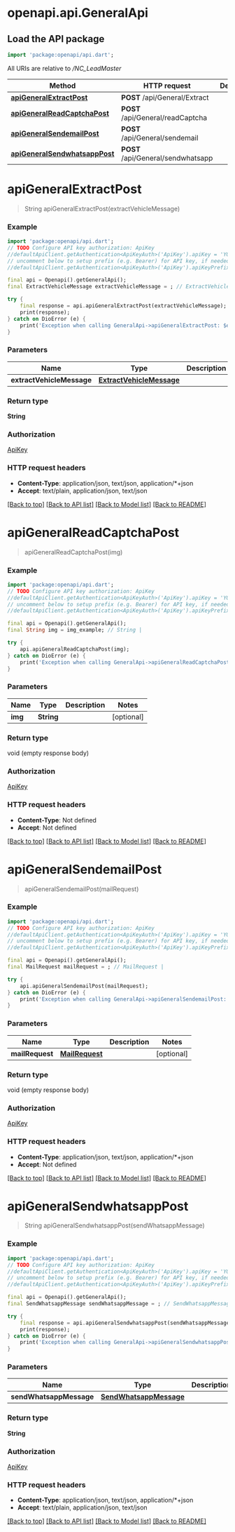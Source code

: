 # openapi.api.GeneralApi

## Load the API package
```dart
import 'package:openapi/api.dart';
```

All URIs are relative to */NC_LeadMaster*

Method | HTTP request | Description
------------- | ------------- | -------------
[**apiGeneralExtractPost**](GeneralApi.md#apigeneralextractpost) | **POST** /api/General/Extract | 
[**apiGeneralReadCaptchaPost**](GeneralApi.md#apigeneralreadcaptchapost) | **POST** /api/General/readCaptcha | 
[**apiGeneralSendemailPost**](GeneralApi.md#apigeneralsendemailpost) | **POST** /api/General/sendemail | 
[**apiGeneralSendwhatsappPost**](GeneralApi.md#apigeneralsendwhatsapppost) | **POST** /api/General/sendwhatsapp | 


# **apiGeneralExtractPost**
> String apiGeneralExtractPost(extractVehicleMessage)



### Example
```dart
import 'package:openapi/api.dart';
// TODO Configure API key authorization: ApiKey
//defaultApiClient.getAuthentication<ApiKeyAuth>('ApiKey').apiKey = 'YOUR_API_KEY';
// uncomment below to setup prefix (e.g. Bearer) for API key, if needed
//defaultApiClient.getAuthentication<ApiKeyAuth>('ApiKey').apiKeyPrefix = 'Bearer';

final api = Openapi().getGeneralApi();
final ExtractVehicleMessage extractVehicleMessage = ; // ExtractVehicleMessage | 

try {
    final response = api.apiGeneralExtractPost(extractVehicleMessage);
    print(response);
} catch on DioError (e) {
    print('Exception when calling GeneralApi->apiGeneralExtractPost: $e\n');
}
```

### Parameters

Name | Type | Description  | Notes
------------- | ------------- | ------------- | -------------
 **extractVehicleMessage** | [**ExtractVehicleMessage**](ExtractVehicleMessage.md)|  | [optional] 

### Return type

**String**

### Authorization

[ApiKey](../README.md#ApiKey)

### HTTP request headers

 - **Content-Type**: application/json, text/json, application/*+json
 - **Accept**: text/plain, application/json, text/json

[[Back to top]](#) [[Back to API list]](../README.md#documentation-for-api-endpoints) [[Back to Model list]](../README.md#documentation-for-models) [[Back to README]](../README.md)

# **apiGeneralReadCaptchaPost**
> apiGeneralReadCaptchaPost(img)



### Example
```dart
import 'package:openapi/api.dart';
// TODO Configure API key authorization: ApiKey
//defaultApiClient.getAuthentication<ApiKeyAuth>('ApiKey').apiKey = 'YOUR_API_KEY';
// uncomment below to setup prefix (e.g. Bearer) for API key, if needed
//defaultApiClient.getAuthentication<ApiKeyAuth>('ApiKey').apiKeyPrefix = 'Bearer';

final api = Openapi().getGeneralApi();
final String img = img_example; // String | 

try {
    api.apiGeneralReadCaptchaPost(img);
} catch on DioError (e) {
    print('Exception when calling GeneralApi->apiGeneralReadCaptchaPost: $e\n');
}
```

### Parameters

Name | Type | Description  | Notes
------------- | ------------- | ------------- | -------------
 **img** | **String**|  | [optional] 

### Return type

void (empty response body)

### Authorization

[ApiKey](../README.md#ApiKey)

### HTTP request headers

 - **Content-Type**: Not defined
 - **Accept**: Not defined

[[Back to top]](#) [[Back to API list]](../README.md#documentation-for-api-endpoints) [[Back to Model list]](../README.md#documentation-for-models) [[Back to README]](../README.md)

# **apiGeneralSendemailPost**
> apiGeneralSendemailPost(mailRequest)



### Example
```dart
import 'package:openapi/api.dart';
// TODO Configure API key authorization: ApiKey
//defaultApiClient.getAuthentication<ApiKeyAuth>('ApiKey').apiKey = 'YOUR_API_KEY';
// uncomment below to setup prefix (e.g. Bearer) for API key, if needed
//defaultApiClient.getAuthentication<ApiKeyAuth>('ApiKey').apiKeyPrefix = 'Bearer';

final api = Openapi().getGeneralApi();
final MailRequest mailRequest = ; // MailRequest | 

try {
    api.apiGeneralSendemailPost(mailRequest);
} catch on DioError (e) {
    print('Exception when calling GeneralApi->apiGeneralSendemailPost: $e\n');
}
```

### Parameters

Name | Type | Description  | Notes
------------- | ------------- | ------------- | -------------
 **mailRequest** | [**MailRequest**](MailRequest.md)|  | [optional] 

### Return type

void (empty response body)

### Authorization

[ApiKey](../README.md#ApiKey)

### HTTP request headers

 - **Content-Type**: application/json, text/json, application/*+json
 - **Accept**: Not defined

[[Back to top]](#) [[Back to API list]](../README.md#documentation-for-api-endpoints) [[Back to Model list]](../README.md#documentation-for-models) [[Back to README]](../README.md)

# **apiGeneralSendwhatsappPost**
> String apiGeneralSendwhatsappPost(sendWhatsappMessage)



### Example
```dart
import 'package:openapi/api.dart';
// TODO Configure API key authorization: ApiKey
//defaultApiClient.getAuthentication<ApiKeyAuth>('ApiKey').apiKey = 'YOUR_API_KEY';
// uncomment below to setup prefix (e.g. Bearer) for API key, if needed
//defaultApiClient.getAuthentication<ApiKeyAuth>('ApiKey').apiKeyPrefix = 'Bearer';

final api = Openapi().getGeneralApi();
final SendWhatsappMessage sendWhatsappMessage = ; // SendWhatsappMessage | 

try {
    final response = api.apiGeneralSendwhatsappPost(sendWhatsappMessage);
    print(response);
} catch on DioError (e) {
    print('Exception when calling GeneralApi->apiGeneralSendwhatsappPost: $e\n');
}
```

### Parameters

Name | Type | Description  | Notes
------------- | ------------- | ------------- | -------------
 **sendWhatsappMessage** | [**SendWhatsappMessage**](SendWhatsappMessage.md)|  | [optional] 

### Return type

**String**

### Authorization

[ApiKey](../README.md#ApiKey)

### HTTP request headers

 - **Content-Type**: application/json, text/json, application/*+json
 - **Accept**: text/plain, application/json, text/json

[[Back to top]](#) [[Back to API list]](../README.md#documentation-for-api-endpoints) [[Back to Model list]](../README.md#documentation-for-models) [[Back to README]](../README.md)

